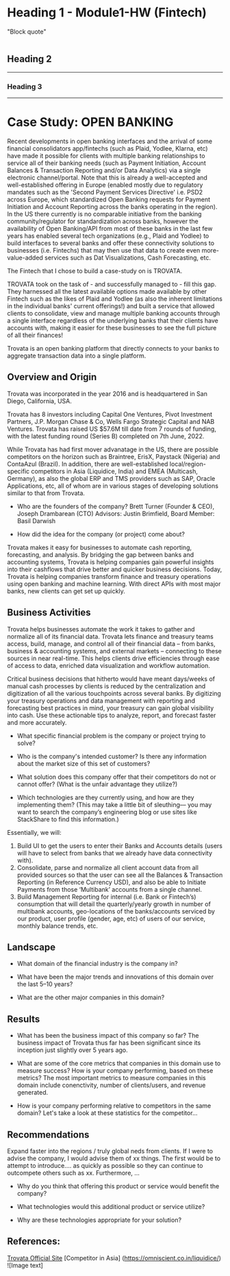# Heading 1 - Module1-HW (Fintech)
"Block quote"

```python

```

## Heading 2
---

### Heading 3
---

# Case Study: OPEN BANKING
Recent developments in open banking interfaces and the arrival of some financial consolidators app/fintechs (such as Plaid, Yodlee, Klarna, etc) have made it possible for clients with multiple banking relationships to service all of their banking needs (such as Payment Initiation, Account Balances & Transaction Reporting and/or Data Analytics) via a single electronic channel/portal. Note that this is already a well-accepted and well-established offering in Europe (enabled mostly due to regulatory mandates such as the 'Second Payment Services Directive' i.e. PSD2 across Europe, which standardized Open Banking requests for Payment Initiation and Account Reporting across the banks operating in the region). In the US there currently is no comparable initiative from the banking community/regulator for standardization across banks, however the availability of Open Banking/API from most of these banks in the last few years has enabled several tech organizations (e.g., Plaid and Yodlee) to build interfaces to several banks and offer these connectivity solutions to businesses (i.e. Fintechs) that may then use that data to create even more-value-added services such as Dat Visualizations, Cash Forecasting, etc.

The Fintech that I chose to build a case-study on is TROVATA. 

TROVATA took on the task of - and successfully managed to - fill this gap. They harnessed all the latest available options made available by other Fintech such as the likes of Plaid and Yodlee (as also the inherent limitations in the individual banks' current offerings!) and built a service that allowed clients to consolidate, view and manage multiple banking accounts through a single interface regardless of the underlying banks that their clients have accounts with, making it easier for these businesses to see the full picture of all their finances!

Trovata is an open banking platform that directly connects to your banks to aggregate transaction data into a single platform.


## Overview and Origin
Trovata was incorporated in the year 2016 and is headquartered in San Diego, California, USA.

Trovata has 8 investors including Capital One Ventures, Pivot Investment Partners, J.P. Morgan Chase & Co, Wells Fargo Strategic Capital and NAB Ventures. Trovata has raised US $57.6M till date from 7 rounds of funding, with the latest funding round (Series B) completed on 7th June, 2022.

While Trovata has had first mover advanatage in the US, there are possible competitors on the horizon such as Braintree, ErisX, Paystack (Nigeria) and ContaAzul (Brazil). In addition, there are well-established local/region-specific competitors in Asia (Liquidice, India) and EMEA (Multicash, Germany), as also the global ERP and TMS providers such as SAP, Oracle Applications, etc, all of whom are in various stages of developing solutions similar to that from Trovata.

* Who are the founders of the company?
Brett Turner (Founder & CEO), Joseph Drambarean (CTO)
Advisors: Justin Brimfield, Board Member: Basil Darwish


* How did the idea for the company (or project) come about?

Trovata makes it easy for businesses to automate cash reporting, forecasting, and analysis. By bridging the gap between banks and accounting systems, Trovata is helping companies gain powerful insights into their cashflows that drive better and quicker business decisions. Today, Trovata is helping companies transform finance and treasury operations using open banking and machine learning. With direct APIs with most major banks, new clients can get set up quickly.


## Business Activities
Trovata helps businesses automate the work it takes to gather and normalize all of its financial data. Trovata lets finance and treasury teams access, build, manage, and control all of their financial data – from banks, business & accounting systems, and external markets – connecting to these sources in near real-time. This helps clients drive efficiencies through ease of access to data, enriched data visualization and workflow automation.

Critical business decisions that hitherto would have meant days/weeks of manual cash processes by clients is reduced by the centralization and digitization of all the various touchpoints across several banks. By digitizing your treasury operations and data management with reporting and forecasting best practices in mind, your treasury can gain global visibility into cash. Use these actionable tips to analyze, report, and forecast faster and more accurately.

* What specific financial problem is the company or project trying to solve?

* Who is the company's intended customer?  Is there any information about the market size of this set of customers?

* What solution does this company offer that their competitors do not or cannot offer? (What is the unfair advantage they utilize?)

* Which technologies are they currently using, and how are they implementing them? (This may take a little bit of sleuthing–– you may want to search the company’s engineering blog or use sites like StackShare to find this information.)

Essentially, we will:
1. Build UI to get the users to enter their Banks and Accounts details (users will have to select from banks that we already have data connectivity with).
2. Consolidate, parse and normalize all client account data from all provided sources so that the user can see all the Balances & Transaction Reporting (in Reference Currency USD), and also be able to Initiate Payments from those ‘Multibank’ accounts from a single channel.
3. Build Management Reporting for internal (i.e. Bank or Fintech’s) consumption that will detail the quarterly/yearly growth in number of multibank accounts, geo-locations of the banks/accounts serviced by our product, user profile (gender, age, etc) of users of our service, monthly balance trends, etc.


## Landscape
* What domain of the financial industry is the company in?

* What have been the major trends and innovations of this domain over the last 5–10 years?

* What are the other major companies in this domain?


## Results
* What has been the business impact of this company so far?
The business impact of Trovata thus far has been significant since its inception just slightly over 5 years ago.


* What are some of the core metrics that companies in this domain use to measure success? How is your company performing, based on these metrics?
The most important metrics to measure companies in this domain include conenctivity, number of clients/users, and revenue generated.

* How is your company performing relative to competitors in the same domain?
Let's take a look at these statistics for the competitor...


## Recommendations
Expand faster into the regions / truly global neds from clients. If I were to advise the company, I would advise them of xx things. The first would be to attempt to introduce.... as quickly as possible so they can continue to outcompete others such as xx. Furthermore, ...


* Why do you think that offering this product or service would benefit the company?

* What technologies would this additional product or service utilize?

* Why are these technologies appropriate for your solution?


## References:
[Trovata Official Site](https://trovata.io/)
[Competitor in Asia] (https://omniscient.co.in/liquidice/)
![Image text] <image>


